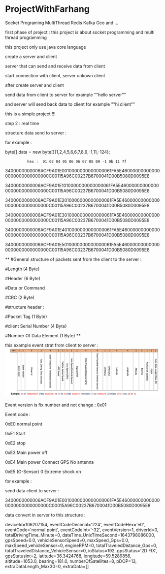 # ProjectWithFarhang
Socket Programing MultiThread  Redis Kafka Geo and ...

first phase of project : 
this project is about socket programming and multi thread programming

this project only use java core language

create a server and client

server that can send and receive data from client

start connection with client, server unkown client


after create server and client

send data from client to server for example ""hello server""

and server will send back data to client for example ""hi client""


this is a simple project !!!

step 2 : real time

stracture data send to server  :

for example :

byte[] data = new byte[]{1,2,4,5,6,6,7,8,9,-1,11,-124};

              hex :  01 02 04 05 06 06 07 08 09 -1 0b 11 7f



3400000000006ACF9A01E0010000000000000061FA5E460000000000000000000000000000C00115A96C00237B6700041D00B5080D0095E8

3400000000006ACF9A01E1010000000000000061FA5E460000000000000000000000000000C00115A96C00237B6700041D00B5080D0095E8

3400000000006ACF9A01E2010000000000000061FA5E460000000000000000000000000000C00115A96C00237B6700041D00B5080D0095E8

3400000000006ACF9A01E3010000000000000061FA5E460000000000000000000000000000C00115A96C00237B6700041D00B5080D0095E8

3400000000006ACF9A01E4010000000000000061FA5E460000000000000000000000000000C00115A96C00237B6700041D00B5080D0095E8

3400000000006ACF9A01E5010000000000000061FA5E460000000000000000000000000000C00115A96C00237B6700041D00B5080D0095E8

**
#General structure of packets sent from the client to the server :

#Length (4 Byte)

#Header (6 Byte)

#Data or Command 

#CRC (2 Byte)

#structure header : 

#Packet Tag (1 Byte) 

#client Serial Number (4 Byte) 

#Number Of Data Element (1 Byte)
**


this example event strat from client to server : 
![alt text](https://github.com/MfDevNet/ProjectWithFarhang/blob/main/Screen%20Shot%202022-02-15%20at%209.39.44%20PM.png?raw=true)



Event version is fix number  and not change : 0x01 

Event code : 

0xE0 normal point

0xE1 Start

0xE2 stop 

0xE3 Main power off 

0xE4 Main power Connect GPS No antenna 

0xE5 (G-Sensor) 0 Extreme shock on 

for example :

send data client to server : 

3400000000006ACF9A01E0010000000000000061FA5E460000000000000000000000000000C00015A96C00237B6700041D00B5080D0095E8

data convert in server to this structure :

deviceId=106207154, eventCodeDecimal='224', eventCodeHex='e0', eventCode='normal point', eventCodeInt='-32', eventVersion=1, driverId=0, totalDrivingTime_Minute=0, dateTime_UnixTimeSecond=1643798086000, gpsSpeed=0.0, vehicleSensorSpeed=0, maxSpeed_Gps=0.0, maxSpeed_vehicleSensor=0, engineRPM=0, totalTraveledDistance_Gps=0, totalTraveledDistance_VehicleSensor=0, ioStatus=192, gpsStatus='2D FIX', gpsStatusInt=2, latitude=36.3424768, longitude=59.5289856, altitude=1053.0, bearing=181.0, numberOfSatellites=8, pDOP=13, extraDataLength_Max30=0, extraData=[]




